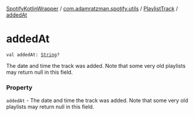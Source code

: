 [SpotifyKotlinWrapper](../../index.md) / [com.adamratzman.spotify.utils](../index.md) / [PlaylistTrack](index.md) / [addedAt](./added-at.md)

# addedAt

`val addedAt: `[`String`](https://kotlinlang.org/api/latest/jvm/stdlib/kotlin/-string/index.html)`?`

The date and time the track was added. Note that some very old playlists may return null in this field.

### Property

`addedAt` - The date and time the track was added. Note that some very old playlists may return null in this field.